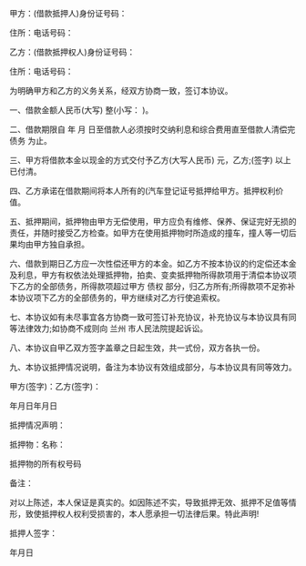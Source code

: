 
 


甲方：(借款抵押人)身份证号码：


住所：电话号码：


乙方：(借款抵押权人)身份证号码：


住所：电话号码：


为明确甲方和乙方的义务关系，经双方协商一致，签订本协议。


一、借款金额人民币(大写)                           整(小写：        )。


二、借款期限自          年     月      日至借款人必须按时交纳利息和综合费用直至借款人清偿完
债务
为止。


三、甲方将借款本金以现金的方式交付予乙方(大写人民币)               元，乙方;(签字)           以上已付清。


四、乙方承诺在借款期间将本人所有的(汽车登记证号抵押给甲方。抵押权利价值。


五、抵押期间，抵押物由甲方无偿使用，甲方应负有维修、保养、保证完好无损的责任，并随时接受乙方检查。如甲方在使用抵押物时所造成的撞车，撞人等一切后果均由甲方独自承担。


六、借款到期日乙方应一次性偿还甲方的本金。如乙方不按本协议的约定偿还本金及利息，甲方有权依法处理抵押物，拍卖、变卖抵押物所得款项用于清偿本协议项下乙方的全部债务，所得款项超过甲方
债权
部分，归乙方所有;所得款项不足弥补本协议项下乙方的全部债务的，甲方继续对乙方行使追索权。


七、本协议如有未尽事宜各方协商一致可签订补充协议，补充协议与本协议具有同等法律效力;如协商不成则向
兰州
市人民法院提起诉讼。


八、本协议自甲乙双方签字盖章之日起生效，共一式份，双方各执一份。


九、本协议抵押情况说明，备注为本协议有效组成部分，与本协议具有同等效力。


甲方(签字)：乙方(签字)：


年月日年月日


抵押情况声明：


抵押物：名称：


抵押物的所有权号码


备注：


对以上陈述，本人保证是真实的。如因陈述不实，导致抵押无效、抵押不足值等情形，致使抵押权人权利受损害的，本人愿承担一切法律后果。特此声明!


抵押人签字：


年月日
 


 

 
 
 
 
 
  


  
 

  


  


  
 
 
 
 

